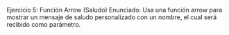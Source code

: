 Ejercicio 5: Función Arrow (Saludo)
Enunciado:
Usa una función arrow para mostrar un mensaje de saludo personalizado con un nombre, el cual será recibido como parámetro.